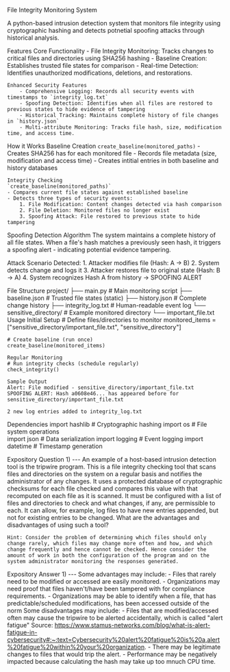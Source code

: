 File Integrity Monitoring System

A python-based intrusion detection system that monitors file integrity using cryptographic hashing and detects potnetial spoofing attacks through historical analysis.

Features
    Core Functionality
        - File Integrity Monitoring: Tracks changes to critical files and directories using SHA256 hashing
        - Baseline Creation: Establishes trusted file states for comparison
        - Real-time Detection: Identifies unauthorized modifications, deletions, and restorations.

    Enhanced Security Features
        - Comprehensive Logging: Records all security events with timestamps to `integrity_log.txt`
        - Spoofing Detection: Identifies when all files are restored to previous states to hide evidence of tampering
        - Historical Tracking: Maintains complete history of file changes in `history.json`
        - Multi-attribute Monitoring: Tracks file hash, size, modification time, and access time.

How it Works
    Baseline Creation
    `create_baseline(monitored_paths)`
    - Creates SHA256 has for each monitored file
    - Records file metadata (size, modification and access time)
    - Creates intitial entries in both baseline and history databases

    Integrity Checking
    `create_baseline(monitored_paths)`
    - Compares current file states against established baseline
    - Detects three types of security events:
        1. File Modification: Content changes detected via hash comparison
        2. File Deletion: Monitored files no longer exist
        3. Spoofing Attack: File restored to previous state to hide tampering

Spoofing Detection Algorithm
    The system maintains a complete history of all file states. When a file's hash matches a previously seen hash, it triggers a spoofing alert - indicating potential evidence tampering.

Attack Scenario Detected:
    1. Attacker modifies file (Hash: A → B)
    2. System detects change and logs it
    3. Attacker restores file to original state (Hash: B → A)
    4. System recognizes Hash A from history → SPOOFING ALERT

File Structure
    project/
    ├── main.py                 # Main monitoring script
    ├── baseline.json          # Trusted file states (static)
    ├── history.json           # Complete change history
    ├── integrity_log.txt      # Human-readable event log
    └── sensitive_directory/   # Example monitored directory
        └── important_file.txt
Usage
    Initial Setup
    # Define files/directories to monitor
    monitored_items = ["sensitive_directory/important_file.txt", "sensitive_directory"]

    # Create baseline (run once)
    create_baseline(monitored_items)

    Regular Monitoring
    # Run integrity checks (schedule regularly)
    check_integrity()

    Sample Output
    Alert: File modified - sensitive_directory/important_file.txt
    SPOOFING ALERT: Hash a0608e46... has appeared before for sensitive_directory/important_file.txt

    2 new log entries added to integrity_log.txt

Dependencies
    import hashlib    # Cryptographic hashing
    import os         # File system operations  
    import json       # Data serialization
    import logging    # Event logging
    import datetime   # Timestamp generation

Expository Question 1) ---
    An example of a host-based intrusion detection tool is the tripwire program. This is a file integrity checking tool that scans files and directories on the system on a regular basis and notifies the administrator of any changes. It uses a protected database of cryptographic checksums for each file checked and compares this value with that recomputed on each file as it is scanned. It must be configured with a list of files and directories to check and what changes, if any, are permissible to each. It can allow, for example, log files to have new entries appended, but not for existing entries to be changed. What are the advantages and disadvantages of using such a tool?
    
    Hint: Consider the problem of determining which files should only change rarely, which files may change more often and how, and which change frequently and hence cannot be checked. Hence consider the amount of work in both the configuration of the program and on the system administrator monitoring the responses generated.

Expository Answer 1) ---
    Some advantages may include:
        - Files that rarely need to be modified or accessed are easily monitored.
        - Organizations may need proof that files haven't/have been tampered with for compliance requirements.
        - Organizations may be able to identify when a file, that has predictable/scheduled modifications, has been accessed outside of the  
          norm 
    Some disadvantages may include:
        - Files that are modified/accessed often may cause the tripwire to be alerted accidentally, which is called "alert fatigue"
            Source: https://www.stamus-networks.com/blog/what-is-alert-fatigue-in-cybersecurity#:~:text=Cybersecurity%20alert%20fatigue%20is%20a,alert%20fatigue%20within%20your%20organization.
        - There may be legitimate changes to files that would trip the alert.
        - Performance may be negatively impacted because calculating the hash may take up too mnuch CPU time.


